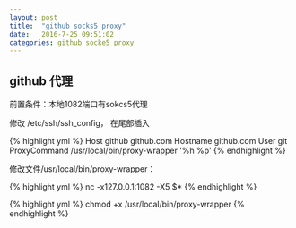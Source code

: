 ```yaml
---
layout: post
title:  "github socks5 proxy"
date:   2016-7-25 09:51:02
categories: github socke5 proxy
---
```


## github 代理

前置条件：本地1082端口有sokcs5代理

修改 /etc/ssh/ssh_config，
在尾部插入

{% highlight yml %}
Host github github.com
     Hostname github.com
     User git
     ProxyCommand /usr/local/bin/proxy-wrapper '%h %p'
{% endhighlight %}

修改文件/usr/local/bin/proxy-wrapper：

{% highlight yml %}
nc -x127.0.0.1:1082 -X5 $*
{% endhighlight %}

{% highlight yml %}
chmod +x /usr/local/bin/proxy-wrapper
{% endhighlight %}
